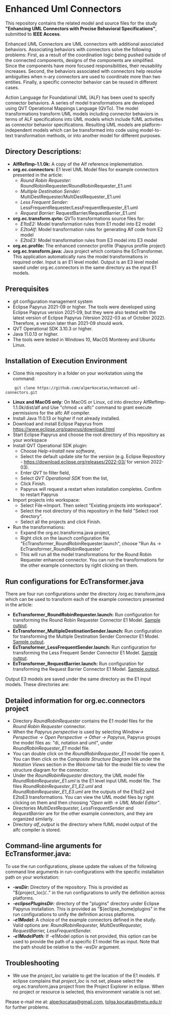 # Enhanced Uml Connectors

This repository contains the related model and source files for the study **"Enhancing UML Connectors with Precise Behavioral Specifications"**, submitted to **IEEE Access**. 

Enhanced UML Connectors​ are UML connectors with additional associated behaviors. Associating behaviors with connectors solve the following problems: First, as a result of the coordination logic being pushed outside of the connected components, designs of the components are simplified. Since the components have more focused responsibilities, their reusability increases. Second, the behaviors associated with connectors help resolve ambiguities when n-ary connectors are used to coordinate more than two entities. Finally, a specific connector behavior can be reused in different cases. 

Action Language for Foundational UML (ALF) has been used to specify connector behaviors. A series of model transformations are developed using QVT Operational Mappings Language (QVTo). The model transformations transform UML models including connector behaviors in terms of ALF specifications into UML models which include fUML activities as connector behavior specifications. Resulting UML models are platform-independent models which can be transformed into code using model-to-text transformation methods, or into another model for different purposes. 


## Directory Descriptions: 
- **AlfRefImp-1.1.0k:** A copy of the Alf reference implementation. 
- **org.ec.connectors:** E1 level UML Model files for example connectors presented in the article: 
  - *Round Robin Requester:* RoundRobinRequester/RoundRobinRequester_E1.uml
  - *Multiple Destination Sender:* MultiDestRequester/MultiDestRequester_E1.uml
  - *Less Frequent Sender:* LessFrequentRequester/LessFrequentRequester_E1.uml
  - *Request Barrier:* RequestBarrier/RequestBarrier_E1.uml
- **org.ec.transform.qvto:** QVTo transformations source files for: 
  - *E1toE2:* Model transformation rules from E1 model into E2 model
  - *E2toAlf:* Model transformation rules for generating Alf code from E2 model
  - *E2toE3:* Model transformation rules from E3 model into E3 model
- **org.ec.profile:** The enhanced connector profile (Papyrus profile project)
- **org.ec.transform.java:** Java project which contains the EcTransformer. This application automatically runs the model transformations in required order. Input is an E1 level model. Output is an E3 level model saved under org.ec.connectors in the same directory as the input E1 models. 

## Prerequisites
- git configuration management system
- Eclipse Papyrus 2021-09 or higher. The tools were developed using Eclipse Papyrus version 2021-09, but they were also tested with the latest version of Eclipse Papyrus (Version 2022-03 as of October 2022). Therefore, a version later than 2021-09 should work. 
- QVT Operational SDK 3.10.3 or higher. 
- Java 11.0.13 or higher. 
- The tools were tested in Windows 10, MacOS Monterey and Ubuntu Linux. 

## Installation of Execution Environment
- Clone this repository in a folder on your workstation using the command: 
```
    git clone https://github.com/alperkocatas/enhanced-uml-connectors.git
```
- **Linux and MacOS only**: On MacOS or Linux, cd into directory AlfRefImp-1.1.0k/dist/alf and Use "chmod +x alfc" command to grant execute permissions for the alfc Alf compiler. 
- Install Java 11.0.13 or higher if not already installed. 
- Download and install Eclipse Papyrus from https://www.eclipse.org/papyrus/download.html
- Start Eclipse Papyrus and choose the root directory of this repository as your workspace 
- Install QVT Operational SDK plugin: 
  - Choose *Help->Install new software*, 
  - Select the default update site for the version (e.g. Eclipse Repository - https://download.eclipse.org/releases/2022-03/ for version 2022-03). 
  - Enter *QVT* to filter field, 
  - Select *QVT Operational SDK* from the list, 
  - Click Finish. 
  - Papyrus will request a restart when installation completes. Confirm to restart Papyrus
- Import projects into workspace: 
  - Select File->Import. Then select "Existing projects into workspace". 
  - Select the root directory of this repository in the field "Select root directory". 
  - Select all the projects and click Finish. 
- Run the transformations:
  - Expand the org.ec.transforma.java project, 
  - Right click on the launch configuration file "EcTransformer_RoundRobinRequester.launch", choose "Run As -> EcTransformer_RoundRobinRequester". 
  - This will run all the model transformations for the Round Robin Requester enhanced connector. You can run the transformations for the other example connectors by right clicking on them.

## Run configurations for EcTransformer.java
There are four run configurations under the directory /org.ec.transform.java which can be used to transform each of the example connectors presented in the article: 
- **EcTransformer_RoundRobinRequester.launch:** Run configuration for transforming the Round Robin Requester Connector E1 Model. [Sample output](https://github.com/alperkocatas/enhanced-uml-connectors/blob/main/ExampleOutput_RoundRobinRequester.md).
- **EcTransformer_MultipleDestinationSender.launch:** Run configuration for transforming the Multiple Destination Sender Connector E1 Model.  [Sample output](https://github.com/alperkocatas/enhanced-uml-connectors/blob/main/ExampleOutput_MultipleDestinationSender.md).
- **EcTransformer_LessFrequentSender.launch:** Run configuration for transforming the Less Frequent Sender Connector E1 Model. [Sample output](https://github.com/alperkocatas/enhanced-uml-connectors/blob/main/ExampleOutput_LessFrequentSender.md).
- **EcTransformer_RequestBarrier.launch:** Run configuration for transforming the Request Barrier Connector E1 Model. [Sample output](https://github.com/alperkocatas/enhanced-uml-connectors/blob/main/ExampleOutput_RequestBarrier.md).

Output E3 models are saved under the same directory as the E1 input models. These directories are: 

## Detailed information for org.ec.connectors project
- Directory *RoundRobinRequester* contains the E1 model files for the *Round Robin Requester* connector. 
- When the *Papyrus perspective* is used by selecting *Window-> Perspective -> Open Perspective -> Other -> Papyrus*, Papyrus groups the model files as: "di, notation and uml", under *RoundRobinRequester_E1* model file. 
- You can double click on the *RoundRobinRequester_E1* model file open it. You can then click on the *Composite Structure Diagram* link under the *Notation Views* section in the *Welcome* tab for the model file to view the structure diagram for the connector. 
- Under the *RoundRobinRequester* directory, the UML model file *RoundRobinRequester_E1.uml* is the E1 level input UML model file. The files *RoundRobinRequester_E1_E2.uml* and *RoundRobinRequester_E1_E3.uml* are the outputs of the E1toE2 and E2toE3 transformations. You can view the UML model files by right clicking on them and then choosing *"Open with -> UML Model Editor"*. 
- Directories *MultiDestRequester, LessFrequentSender* and *RequestBarrier* are for the other example connectors, and they are organized similarly. 
- Directory *alf_output* is the directory where fUML model output of the alfc compiler is stored. 


## Command-line arguments for EcTransformer.java: 
To use the run configurations, please update the values of the following command line arguments in run-configurations with the specific installation path on your workstation: 
- ***-wsDir:*** Directory of the repository. This is provided as "${project_loc}/.." in the run configurations to unify the definition across platforms. 
- ***-eclipsePluginsDir:*** directory of the "plugins" directory under Eclipse Papyrus installation. This is provided as "${eclipse_home}plugins" in the run configurations to unify the definition across platforms. 
- ***-e1Model:*** A choice of the example connectors defined in the study. Valid options are: *RoundRobinRequester, MultiDestRequester, RequestBarrier, LessFrequentSender.*
- ***-e1ModelPath:*** If -e1Model option is not provided, this option can be used to provide the path of a specific E1 model file as input. Note that the path should be relative to the -wsDir argument. 


## Troubleshooting
- We use the *project_loc* variable to get the location of the E1 models. If eclipse complains that *project_loc* is not set, please select the org.ec.transform.java project from the Project Explorer in eclipse. When no project or resource is selected, this environment variable is not set. 

Please e-mail me at: alperkocatas@gmail.com, tolga.kocatas@metu.edu.tr for further problems. 

